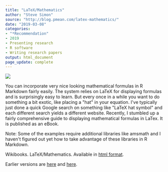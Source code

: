 ```yaml
---
title: "LaTeX/Mathematics"
author: "Steve Simon"
source: "http://blog.pmean.com/latex-mathematics/"
date: "2019-03-08"
categories:
- "*Recommendation"
- 2019
- Presenting research
- R software
- Writing research papers
output: html_document
page_update: complete
---
```


![](http://www.pmean.com/new-images/19/latex-mathematics01.png)

<div class="notes">

You can incorporate very nice looking mathematical formulas in R Markdown fairly easily. The system relies on LaTeX for displaying formulas and is surprisingly easy to learn. But every once in a while you want to do something a bit exotic, like placing a "hat" in your equation. I've typically just done a quick Google search on something like "LaTeX hat symbol" and each different search yields a different website. Recently, I stumbled up a fairly comprehensive guide to displaying mathematical formulas in LaTex. It is published as an eBook.

Note: Some of the examples require additional libraries like amsmath and I haven't figured out yet how to take advantage of these libraries in R Markdown.

Wikibooks. LaTeX/Mathematics. Available in [html format][wik1].

[wik1]: https://en.wikibooks.org/wiki/LaTeX/Mathematics

</div>






Earlier versions are [here][sim1] and [here][sim2].
 
[sim1]: http://blog.pmean.com/latex-mathematics/
[sim2]: http://new.pmean.com/latex-mathematics/
 
